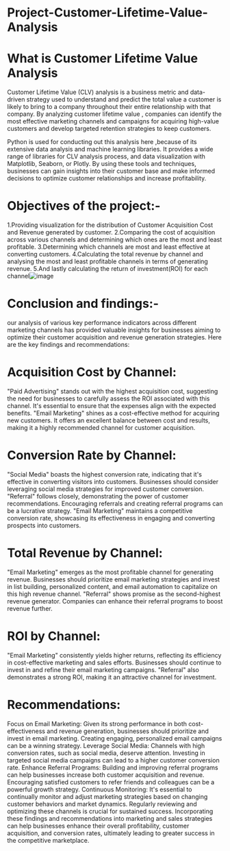 # Project-Customer-Lifetime-Value-Analysis

# What is Customer Lifetime Value Analysis
Customer Lifetime Value (CLV) analysis is a business metric and data-driven strategy used to understand and predict the total value a customer is likely to bring to a company throughout their entire relationship with that company.  By analyzing customer lifetime value , companies can identify the most effective marketing  channels and campaigns for acquiring high-value customers and develop targeted retention strategies to keep customers.

Python is used for conducting out this analysis here ,because of its extensive data analysis and machine learning libraries. It provides a wide range of libraries for CLV analysis process, and data visualization with Matplotlib, Seaborn, or Plotly. By using these tools and techniques, businesses can gain insights into their customer base and make informed decisions to optimize customer relationships and increase profitability.

# Objectives of the project:-
1.Providing visualization for the distribution of Customer Acquisition Cost and Revenue generated by customer.
2.Comparing the cost of acquisition across various channels and determining which ones are the most and least profitable.
3.Determining which channels are most and least effective at converting customers.
4.Calculating the total revenue by channel and analysing the most and least profitable channels in terms of generating revenue.
5.And lastly calculating the return of investment(ROI) for each channel![image](https://github.com/Nirala-Garima/Project-Customer-Lifetime-Value-Analysis/assets/147384166/9535dd25-39f3-462e-a23c-179f01c1908d)

# Conclusion and findings:-
our analysis of various key performance indicators across different marketing channels has provided valuable insights for businesses aiming to optimize their customer acquisition and revenue generation strategies. Here are the key findings and recommendations:

# Acquisition Cost by Channel:
"Paid Advertising" stands out with the highest acquisition cost, suggesting the need for businesses to carefully assess the ROI associated with this channel. It's essential to ensure that the expenses align with the expected benefits.
"Email Marketing" shines as a cost-effective method for acquiring new customers. It offers an excellent balance between cost and results, making it a highly recommended channel for customer acquisition.

# Conversion Rate by Channel:
"Social Media" boasts the highest conversion rate, indicating that it's effective in converting visitors into customers. Businesses should consider leveraging social media strategies for improved customer conversion.
"Referral" follows closely, demonstrating the power of customer recommendations. Encouraging referrals and creating referral programs can be a lucrative strategy.
"Email Marketing" maintains a competitive conversion rate, showcasing its effectiveness in engaging and converting prospects into customers.

# Total Revenue by Channel:
"Email Marketing" emerges as the most profitable channel for generating revenue. Businesses should prioritize email marketing strategies and invest in list building, personalized content, and email automation to capitalize on this high revenue channel.
"Referral" shows promise as the second-highest revenue generator. Companies can enhance their referral programs to boost revenue further.

# ROI by Channel:
"Email Marketing" consistently yields higher returns, reflecting its efficiency in cost-effective marketing and sales efforts. Businesses should continue to invest in and refine their email marketing campaigns.
"Referral" also demonstrates a strong ROI, making it an attractive channel for investment.

# Recommendations:
Focus on Email Marketing: Given its strong performance in both cost-effectiveness and revenue generation, businesses should prioritize and invest in email marketing. Creating engaging, personalized email campaigns can be a winning strategy.
Leverage Social Media: Channels with high conversion rates, such as social media, deserve attention. Investing in targeted social media campaigns can lead to a higher customer conversion rate.
Enhance Referral Programs: Building and improving referral programs can help businesses increase both customer acquisition and revenue. Encouraging satisfied customers to refer friends and colleagues can be a powerful growth strategy.
Continuous Monitoring: It's essential to continually monitor and adjust marketing strategies based on changing customer behaviors and market dynamics. Regularly reviewing and optimizing these channels is crucial for sustained success.
Incorporating these findings and recommendations into marketing and sales strategies can help businesses enhance their overall profitability, customer acquisition, and conversion rates, ultimately leading to greater success in the competitive marketplace.







